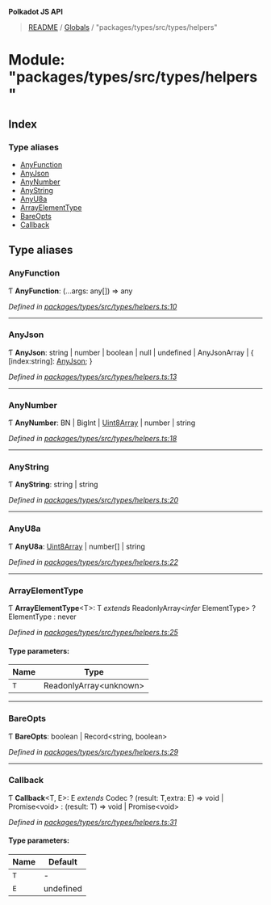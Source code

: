 **Polkadot JS API**

> [README](../README.md) / [Globals](../globals.md) / "packages/types/src/types/helpers"

# Module: "packages/types/src/types/helpers"

## Index

### Type aliases

* [AnyFunction](_packages_types_src_types_helpers_.md#anyfunction)
* [AnyJson](_packages_types_src_types_helpers_.md#anyjson)
* [AnyNumber](_packages_types_src_types_helpers_.md#anynumber)
* [AnyString](_packages_types_src_types_helpers_.md#anystring)
* [AnyU8a](_packages_types_src_types_helpers_.md#anyu8a)
* [ArrayElementType](_packages_types_src_types_helpers_.md#arrayelementtype)
* [BareOpts](_packages_types_src_types_helpers_.md#bareopts)
* [Callback](_packages_types_src_types_helpers_.md#callback)

## Type aliases

### AnyFunction

Ƭ  **AnyFunction**: (...args: any[]) => any

*Defined in [packages/types/src/types/helpers.ts:10](https://github.com/polkadot-js/api/blob/27c58b930/packages/types/src/types/helpers.ts#L10)*

___

### AnyJson

Ƭ  **AnyJson**: string \| number \| boolean \| null \| undefined \| AnyJsonArray \| { [index:string]: [AnyJson](_packages_types_src_types_helpers_.md#anyjson);  }

*Defined in [packages/types/src/types/helpers.ts:13](https://github.com/polkadot-js/api/blob/27c58b930/packages/types/src/types/helpers.ts#L13)*

___

### AnyNumber

Ƭ  **AnyNumber**: BN \| BigInt \| [Uint8Array](../classes/_packages_types_src_codec_raw_.raw.md#uint8array) \| number \| string

*Defined in [packages/types/src/types/helpers.ts:18](https://github.com/polkadot-js/api/blob/27c58b930/packages/types/src/types/helpers.ts#L18)*

___

### AnyString

Ƭ  **AnyString**: string \| string

*Defined in [packages/types/src/types/helpers.ts:20](https://github.com/polkadot-js/api/blob/27c58b930/packages/types/src/types/helpers.ts#L20)*

___

### AnyU8a

Ƭ  **AnyU8a**: [Uint8Array](../classes/_packages_types_src_codec_raw_.raw.md#uint8array) \| number[] \| string

*Defined in [packages/types/src/types/helpers.ts:22](https://github.com/polkadot-js/api/blob/27c58b930/packages/types/src/types/helpers.ts#L22)*

___

### ArrayElementType

Ƭ  **ArrayElementType**\<T>: T *extends* ReadonlyArray\<*infer* ElementType> ? ElementType : never

*Defined in [packages/types/src/types/helpers.ts:25](https://github.com/polkadot-js/api/blob/27c58b930/packages/types/src/types/helpers.ts#L25)*

#### Type parameters:

Name | Type |
------ | ------ |
`T` | ReadonlyArray\<unknown> |

___

### BareOpts

Ƭ  **BareOpts**: boolean \| Record\<string, boolean>

*Defined in [packages/types/src/types/helpers.ts:29](https://github.com/polkadot-js/api/blob/27c58b930/packages/types/src/types/helpers.ts#L29)*

___

### Callback

Ƭ  **Callback**\<T, E>: E *extends* Codec ? (result: T,extra: E) => void \| Promise\<void> : (result: T) => void \| Promise\<void>

*Defined in [packages/types/src/types/helpers.ts:31](https://github.com/polkadot-js/api/blob/27c58b930/packages/types/src/types/helpers.ts#L31)*

#### Type parameters:

Name | Default |
------ | ------ |
`T` | - |
`E` | undefined |
